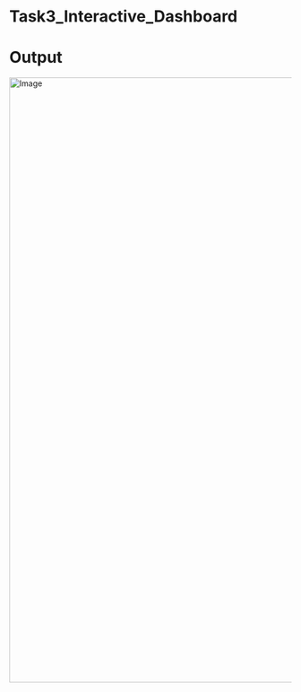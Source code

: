 # Task3_Interactive_Dashboard

# Output

<img width="1920" height="1080" alt="Image" src="https://github.com/user-attachments/assets/09ae938b-7c42-4769-97f1-21f79c5e77a0" />
